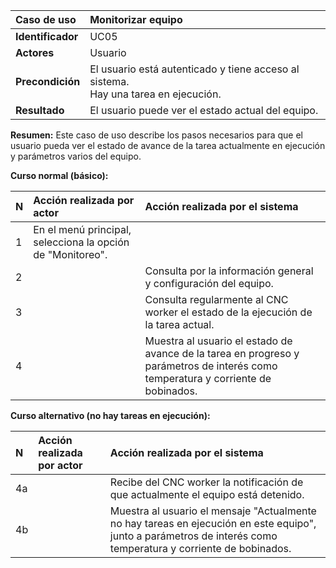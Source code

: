 | **Caso de uso**   | **Monitorizar equipo**                                                                  |
| :---------------- | :-------------------------------------------------------------------------------------- |
| **Identificador** | UC05                                                                                    |
| **Actores**       | Usuario                                                                                 |
| **Precondición**  | El usuario está autenticado y tiene acceso al sistema.<br />Hay una tarea en ejecución. |
| **Resultado**     | El usuario puede ver el estado actual del equipo.                                       |

**Resumen:**
Este caso de uso describe los pasos necesarios para que el usuario pueda ver el estado de avance de la tarea actualmente en ejecución y parámetros varios del equipo.

**Curso normal (básico):**

| **N** | **Acción realizada por actor**                             | **Acción realizada por el sistema**                                                                                               |
| :---- | :--------------------------------------------------------- | :-------------------------------------------------------------------------------------------------------------------------------- |
| 1     | En el menú principal, selecciona la opción de "Monitoreo". |                                                                                                                                   |
| 2     |                                                            | Consulta por la información general y configuración del equipo.                                                                   |
| 3     |                                                            | Consulta regularmente al CNC worker el estado de la ejecución de la tarea actual.                                                 |
| 4     |                                                            | Muestra al usuario el estado de avance de la tarea en progreso y parámetros de interés como temperatura y corriente de bobinados. |

**Curso alternativo (no hay tareas en ejecución):**

| **N** | **Acción realizada por actor** | **Acción realizada por el sistema**                                                                                                                             |
| :---- | :----------------------------- | :-------------------------------------------------------------------------------------------------------------------------------------------------------------- |
| 4a    |                                | Recibe del CNC worker la notificación de que actualmente el equipo está detenido.                                                                               |
| 4b    |                                | Muestra al usuario el mensaje "Actualmente no hay tareas en ejecución en este equipo", junto a parámetros de interés como temperatura y corriente de bobinados. |
